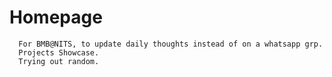  # Homepage

      For BMB@NITS, to update daily thoughts instead of on a whatsapp grp.
      Projects Showcase.
      Trying out random.
